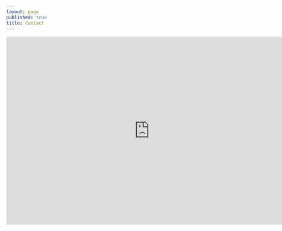 ```yaml
---
layout: page
published: true
title: Contact
---
```


<iframe src="https://docs.google.com/forms/d/18e71eUU_zdcnWu21ghStGkVvJy1mBcfMgKWmudVMvzg/viewform?embedded=true" width="760" height="500" frameborder="0" marginheight="0" marginwidth="0">Loading...</iframe>
